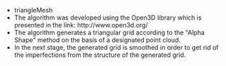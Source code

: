 <ul>
  <li>triangleMesh</li>
  <li>The algorithm was developed using the Open3D library which is presented in the link: http://www.open3d.org/</li>
  <li>The algorithm generates a triangular grid according to the "Alpha Shape" method on the basis of a designated point cloud.</li>
  <li>In the next stage, the generated grid is smoothed in order to get rid of the imperfections from the structure of the generated grid.</li>
</ul>
